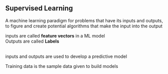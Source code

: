 ## Supervised Learning

A machine learning paradigm for problems that have its inputs and outputs, to figure and create potential algorithms that make the input into the output

inputs are called <b>feature vectors</b> in a ML model <br>
Outputs are called <b>Labels</b><br><br>

inputs and outputs are used to develop a predictive model<br>

Training data is the sample data given to build models
